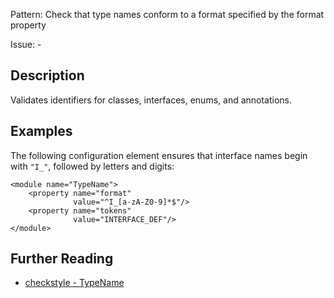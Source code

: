 Pattern: Check that type names conform to a format specified by the format property

Issue: -

## Description

Validates identifiers for classes, interfaces, enums, and annotations. 

## Examples

The following configuration element ensures that interface names begin with `"I_"`, followed by letters and digits: 
    
    
    <module name="TypeName">
        <property name="format"
                  value="^I_[a-zA-Z0-9]*$"/>
        <property name="tokens"
                  value="INTERFACE_DEF"/>
    </module>

## Further Reading

* [checkstyle - TypeName](http://checkstyle.sourceforge.net/config_naming.html#TypeName)